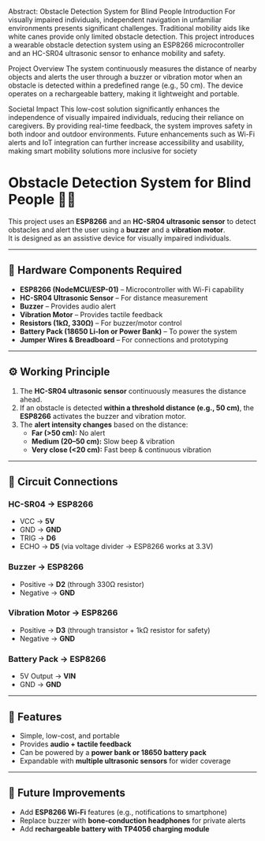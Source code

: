 Abstract: Obstacle Detection System for Blind People
Introduction
For visually impaired individuals, independent navigation in unfamiliar environments presents significant challenges. Traditional mobility aids like white canes provide only limited obstacle detection. This project introduces a wearable obstacle detection system using an ESP8266 microcontroller and an HC-SR04 ultrasonic sensor to enhance mobility and safety.

Project Overview
The system continuously measures the distance of nearby objects and alerts the user through a buzzer or vibration motor when an obstacle is detected within a predefined range (e.g., 50 cm). The device operates on a rechargeable battery, making it lightweight and portable.

Societal Impact
This low-cost solution significantly enhances the independence of visually impaired individuals, reducing their reliance on caregivers. By providing real-time feedback, the system improves safety in both indoor and outdoor environments. Future enhancements such as Wi-Fi alerts and IoT integration can further increase accessibility and usability, making smart mobility solutions more inclusive for society

# Obstacle Detection System for Blind People 👨‍🦯

This project uses an **ESP8266** and an **HC-SR04 ultrasonic sensor** to detect obstacles and alert the user using a **buzzer** and a **vibration motor**.  
It is designed as an assistive device for visually impaired individuals.  

---

## 🔧 Hardware Components Required
- **ESP8266 (NodeMCU/ESP-01)** – Microcontroller with Wi-Fi capability  
- **HC-SR04 Ultrasonic Sensor** – For distance measurement  
- **Buzzer** – Provides audio alert  
- **Vibration Motor** – Provides tactile feedback  
- **Resistors (1kΩ, 330Ω)** – For buzzer/motor control  
- **Battery Pack (18650 Li-Ion or Power Bank)** – To power the system  
- **Jumper Wires & Breadboard** – For connections and prototyping  

---

## ⚙️ Working Principle
1. The **HC-SR04 ultrasonic sensor** continuously measures the distance ahead.  
2. If an obstacle is detected **within a threshold distance (e.g., 50 cm)**, the **ESP8266** activates the buzzer and vibration motor.  
3. The **alert intensity changes** based on the distance:  
   - **Far (>50 cm):** No alert  
   - **Medium (20–50 cm):** Slow beep & vibration  
   - **Very close (<20 cm):** Fast beep & continuous vibration  

---

## 🔌 Circuit Connections

### HC-SR04 → ESP8266
- VCC → **5V**  
- GND → **GND**  
- TRIG → **D6**  
- ECHO → **D5** (via voltage divider → ESP8266 works at 3.3V)  

### Buzzer → ESP8266
- Positive → **D2** (through 330Ω resistor)  
- Negative → **GND**  

### Vibration Motor → ESP8266
- Positive → **D3** (through transistor + 1kΩ resistor for safety)  
- Negative → **GND**  

### Battery Pack → ESP8266
- 5V Output → **VIN**  
- GND → **GND**  

---

## 🚀 Features
- Simple, low-cost, and portable  
- Provides **audio + tactile feedback**  
- Can be powered by a **power bank or 18650 battery pack**  
- Expandable with **multiple ultrasonic sensors** for wider coverage  

---

## 📌 Future Improvements
- Add **ESP8266 Wi-Fi** features (e.g., notifications to smartphone)  
- Replace buzzer with **bone-conduction headphones** for private alerts  
- Add **rechargeable battery with TP4056 charging module**  



